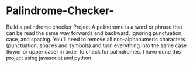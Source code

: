 # Palindrome-Checker-
Build a palindrome checker Project
A palindrome is a word or phrase that can be read the same way forwards and backward, ignoring punctuation, case, and spacing.
You'll need to remove all non-alphanumeric characters (punctuation, spaces and symbols) and turn everything into the same case (lower or upper case) in order to check for palindromes.
I have done  this project using javascript and python
